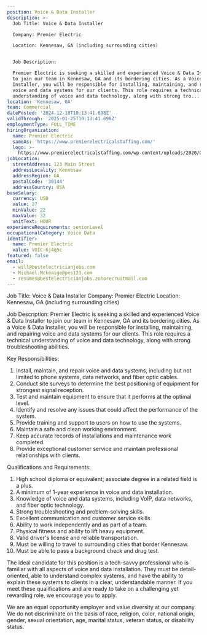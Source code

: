```yaml
---
position: Voice & Data Installer
description: >-
  Job Title: Voice & Data Installer

  Company: Premier Electric

  Location: Kennesaw, GA (including surrounding cities)


  Job Description:

  Premier Electric is seeking a skilled and experienced Voice & Data Installer
  to join our team in Kennesaw, GA and its bordering cities. As a Voice & Data
  Installer, you will be responsible for installing, maintaining, and repairing
  voice and data systems for our clients. This role requires a technical
  understanding of voice and data technology, along with strong tro...
location: 'Kennesaw, GA'
team: Commercial
datePosted: '2024-12-18T10:13:41.698Z'
validThrough: '2025-01-25T10:13:41.698Z'
employmentType: FULL_TIME
hiringOrganization:
  name: Premier Electric
  sameAs: 'https://www.premierelectricalstaffing.com/'
  logo: >-
    https://www.premierelectricalstaffing.com/wp-content/uploads/2020/05/Premier-Electrical-Staffing-logo.png
jobLocation:
  streetAddress: 123 Main Street
  addressLocality: Kennesaw
  addressRegion: GA
  postalCode: '30144'
  addressCountry: USA
baseSalary:
  currency: USD
  value: 27
  minValue: 22
  maxValue: 32
  unitText: HOUR
experienceRequirements: seniorLevel
occupationalCategory: Voice Data
identifier:
  name: Premier Electric
  value: VOIC-6j4q5c
featured: false
email:
  - will@bestelectricianjobs.com
  - Michael.Mckeaige@pes123.com
  - resumes@bestelectricianjobs.zohorecruitmail.com
---
```




Job Title: Voice & Data Installer
Company: Premier Electric
Location: Kennesaw, GA (including surrounding cities)

Job Description:
Premier Electric is seeking a skilled and experienced Voice & Data Installer to join our team in Kennesaw, GA and its bordering cities. As a Voice & Data Installer, you will be responsible for installing, maintaining, and repairing voice and data systems for our clients. This role requires a technical understanding of voice and data technology, along with strong troubleshooting abilities.

Key Responsibilities:
1. Install, maintain, and repair voice and data systems, including but not limited to phone systems, data networks, and fiber optic cables.
2. Conduct site surveys to determine the best positioning of equipment for strongest signal reception.
3. Test and maintain equipment to ensure that it performs at the optimal level.
4. Identify and resolve any issues that could affect the performance of the system.
5. Provide training and support to users on how to use the systems.
6. Maintain a safe and clean working environment.
7. Keep accurate records of installations and maintenance work completed.
8. Provide exceptional customer service and maintain professional relationships with clients.

Qualifications and Requirements:
1. High school diploma or equivalent; associate degree in a related field is a plus.
2. A minimum of 1-year experience in voice and data installation.
3. Knowledge of voice and data systems, including VoIP, data networks, and fiber optic technology.
4. Strong troubleshooting and problem-solving skills.
5. Excellent communication and customer service skills.
6. Ability to work independently and as part of a team.
7. Physical fitness and ability to lift heavy equipment.
8. Valid driver's license and reliable transportation.
9. Must be willing to travel to surrounding cities that border Kennesaw.
10. Must be able to pass a background check and drug test.

The ideal candidate for this position is a tech-savvy professional who is familiar with all aspects of voice and data installation. They must be detail-oriented, able to understand complex systems, and have the ability to explain these systems to clients in a clear, understandable manner. If you meet these qualifications and are ready to take on a challenging yet rewarding role, we encourage you to apply. 

We are an equal opportunity employer and value diversity at our company. We do not discriminate on the basis of race, religion, color, national origin, gender, sexual orientation, age, marital status, veteran status, or disability status.
